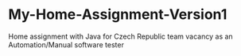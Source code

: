 # My-Home-Assignment-Version1
Home assignment with Java for Czech Republic team vacancy as an Automation/Manual software tester

